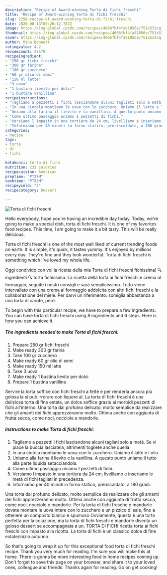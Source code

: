 ```yaml
---
description: "Recipe of Award-winning Torta di fichi freschi"
title: "Recipe of Award-winning Torta di fichi freschi"
slug: 2258-recipe-of-award-winning-torta-di-fichi-freschi
date: 2020-08-13T09:20:12.787Z
image: https://img-global.cpcdn.com/recipes/4606fbf4fa81056e/751x532cq70/torta-di-fichi-freschi-recipe-main-photo.jpg
thumbnail: https://img-global.cpcdn.com/recipes/4606fbf4fa81056e/751x532cq70/torta-di-fichi-freschi-recipe-main-photo.jpg
cover: https://img-global.cpcdn.com/recipes/4606fbf4fa81056e/751x532cq70/torta-di-fichi-freschi-recipe-main-photo.jpg
author: Mina Bennett
ratingvalue: 4.2
reviewcount: 37579
recipeingredient:
- "250 gr fichi freschi"
- "300 gr farina"
- "100 gr zucchero"
- "60 gr olio di semi"
- "150 ml latte"
- "3 uova"
- "1 bustina lievito per dolci"
- "1 bustina vanillina"
recipeinstructions:
- "Tagliamo a pezzetti i fichi lasciandone alcuni tagliati solo a metà. Se vi piace la buccia lasciatela, altrimenti togliete anche quella."
- "In una ciotola montiamo le uova con lo zucchero. Uniamo il latte e l olio."
- "Uniamo alla farina il lievito e la vanillina. A questo punto uniamo il tutto alla parte liquida setacciandola."
- "Come ultimo passaggio uniamo I pezzetti di fichi."
- "Versiamo l impasto in una tortiera da 24 cm, livelliamo e inseriamo le metà di fichi tagliati in precedenza."
- "Inforniamo per 40 minuti in forno statico, preriscaldato, a 180 gradi."
categories:
- Recipe
tags:
- torta
- di
- fichi

katakunci: torta di fichi 
nutrition: 233 calories
recipecuisine: American
preptime: "PT27M"
cooktime: "PT53M"
recipeyield: "2"
recipecategory: Dessert

---
```



![Torta di fichi freschi](https://img-global.cpcdn.com/recipes/4606fbf4fa81056e/751x532cq70/torta-di-fichi-freschi-recipe-main-photo.jpg)

Hello everybody, hope you're having an incredible day today. Today, we're going to make a special dish, torta di fichi freschi. It is one of my favorites food recipes. This time, I am going to make it a bit tasty. This will be really delicious.

Torta di fichi freschi is one of the most well liked of current trending foods on earth. It is simple, it's quick, it tastes yummy. It's enjoyed by millions every day. They're fine and they look wonderful. Torta di fichi freschi is something which I've loved my whole life.

Oggi condivido con voi la ricetta della mia Torta di fichi freschi fichissima! 🔍 ingredienti 🔍 torta fichissima. La ricetta della torta ai fichi freschi e crema al formaggio, seguite i nostri consigli e sarà semplicissimo. Tutto viene intervallato con una crema al formaggio addolcita con altri fichi freschi e la collaborazione del miele. Per darvi un riferimento: somiglia abbastanza a una torta di carote, però.


To begin with this particular recipe, we have to prepare a few ingredients. You can have torta di fichi freschi using 8 ingredients and 6 steps. Here is how you can achieve it.

<!--inarticleads1-->

##### The ingredients needed to make Torta di fichi freschi:

1. Prepare 250 gr fichi freschi
1. Make ready 300 gr farina
1. Take 100 gr zucchero
1. Make ready 60 gr olio di semi
1. Make ready 150 ml latte
1. Take 3 uova
1. Make ready 1 bustina lievito per dolci
1. Prepare 1 bustina vanillina


Servire la torta soffice con fichi freschi a fette e per renderla ancora più golosa la si può irrorare con liquore al. La torta di fichi freschi è una deliziosa torta di fine estate, un dolce soffice grazie ai morbidi pezzetti di fichi all&#39;interno. Una torta dal profumo delicato, molto semplice da realizzare che gli amanti dei fichi apprezzeranno molto. Ottima anche con aggiunta di frutta secca, come noci, nocciole e mandorle. 

<!--inarticleads2-->

##### Instructions to make Torta di fichi freschi:

1. Tagliamo a pezzetti i fichi lasciandone alcuni tagliati solo a metà. Se vi piace la buccia lasciatela, altrimenti togliete anche quella.
1. In una ciotola montiamo le uova con lo zucchero. Uniamo il latte e l olio.
1. Uniamo alla farina il lievito e la vanillina. A questo punto uniamo il tutto alla parte liquida setacciandola.
1. Come ultimo passaggio uniamo I pezzetti di fichi.
1. Versiamo l impasto in una tortiera da 24 cm, livelliamo e inseriamo le metà di fichi tagliati in precedenza.
1. Inforniamo per 40 minuti in forno statico, preriscaldato, a 180 gradi.


Una torta dal profumo delicato, molto semplice da realizzare che gli amanti dei fichi apprezzeranno molto. Ottima anche con aggiunta di frutta secca, come noci, nocciole e mandorle. Per la torta di fichi fresche e mandorle dovete montare le uova intere con lo zucchero e un pizzico di sale, fino a ottenere un composto bianco e spumoso Ovviamente, questa è una torta perfetta per la colazione, ma la torta di fichi freschi e mandorle diventa un goloso dessert se accompagnata a un. TORTA DI FICHI ricetta torta ai fichi freschi con impasto alla ricotta. La torta di fichi è un classico dolce di fine estate/inizio autunno. 

So that's going to wrap it up for this exceptional food torta di fichi freschi recipe. Thank you very much for reading. I'm sure you will make this at home. There is gonna be more interesting food in home recipes coming up. Don't forget to save this page on your browser, and share it to your loved ones, colleague and friends. Thanks again for reading. Go on get cooking!

